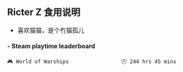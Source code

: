 ## Ricter Z 食用说明
- 喜欢猫猫，是个冇猫孤儿

<!-- steam-box start -->
#### - Steam playtime leaderboard
```text
🎮 World of Warships                 🕘 244 hrs 45 mins
```
<!-- Powered by https://github.com/YouEclipse/steam-box . -->
<!-- steam-box end -->
